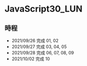 # JavaScript30_LUN
## 時程
- 2021/09/26 完成 01, 02
- 2021/09/27 完成 03, 04, 05
- 2021/09/28 完成 06, 07, 08, 09
- 2021/10/02 完成 10
